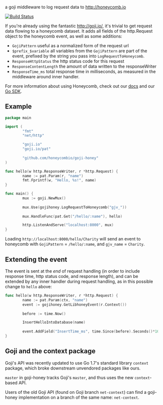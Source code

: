
a goji middleware to log request data to http://honeycomb.io

[![Build Status](https://travis-ci.org/honeycombio/goji-honey.svg?branch=master)](https://travis-ci.org/honeycombio/goji-honey)

If you're already using the fantastic http://goji.io/, it's trivial to
get request data flowing to a honeycomb dataset.  It adds all fields
of the http.Request object to the honeycomb event, as well as some
additions:

 - `GojiPattern`           useful as a normalized form of the request url
 - `$prefix_$variable`     all variables from the `GojiPattern` are part of the event, prefixed by the string you pass into `LogRequestToHoneycomb`.
 - `ResponseHttpStatus`    the http status code for this request
 - `ResponseContentLength` the amount of data written to the responseWriter
 - `ResponseTime_ms`       total response time in milliseconds, as measured in the middleware around inner handler.

For more information about using Honeycomb, check out our [docs](https://honeycomb.io/docs) and our [Go SDK](https://honeycomb.io/docs/connect/go/).

## Example

```go
package main

import (
        "fmt"
        "net/http"

        "goji.io"
        "goji.io/pat"
		
		"github.com/honeycombio/goji-honey"
)

func hello(w http.ResponseWriter, r *http.Request) {
        name := pat.Param(r, "name")
        fmt.Fprintf(w, "Hello, %s!", name)
}

func main() {
        mux := goji.NewMux()
		
		mux.Use(gojihoney.LogRequestToHoneycomb("gjv_"))
		
        mux.HandleFunc(pat.Get("/hello/:name"), hello)

        http.ListenAndServe("localhost:8000", mux)
}
```

Loading `http://localhost:8000/hello/Charity` will send an event to
honeycomb with `GojiPattern` = `/hello/:name`, and `gjv_name` =
`Charity`.

## Extending the event

The event is sent at the _end_ of request handling (in order to
include response time, http status code, and response length), and can
be extended by any inner handler during request handling, as in this
possible change to `hello` above:

```go
func hello(w http.ResponseWriter, r *http.Request) {
        name := pat.Param(ctx, "name")
		event := gojihoney.GetLibhoneyEvent(r.Context())
		
		before := time.Now()

		InsertHelloIntoDatabase(name)
		
		event.AddField("InsertTime_ms", time.Since(before).Seconds()*1000)
}
```

## Goji and the context package

Goji's API was recently updated to use Go 1.7's standard library
`context` package, which broke downstream unvendored packages like
ours.

`master` in goji-honey tracks Goji's `master`, and thus uses the new
`context`-based API.

Users of the old Goji API (found on Goji branch `net-context`) can
find a goji-honey implementation on a branch of the same name:
`net-context`.
